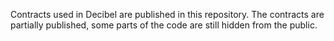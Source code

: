 Contracts used in Decibel are published in this repository. The contracts are partially published, some parts of the code are still hidden from the public.
